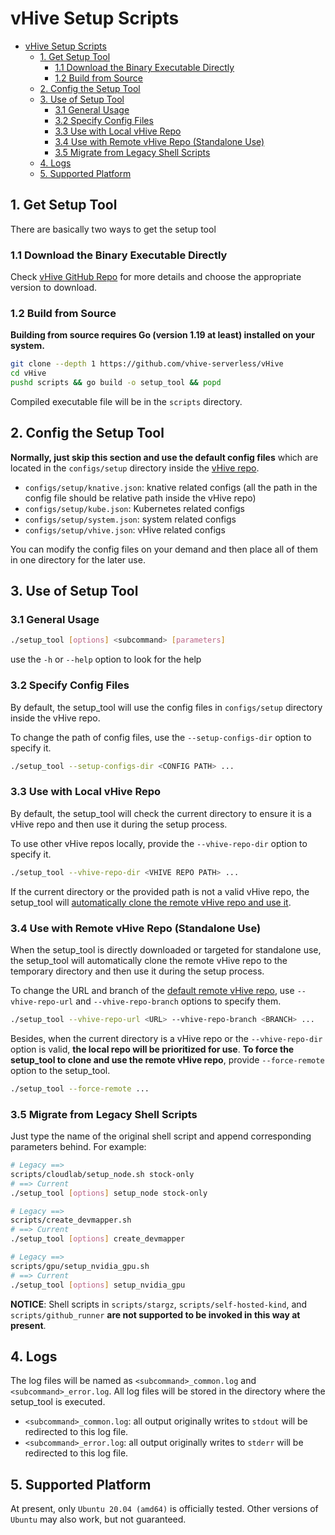 # vHive Setup Scripts
- [vHive Setup Scripts](#vhive-setup-scripts)
  - [1. Get Setup Tool](#1-get-setup-tool)
    - [1.1 Download the Binary Executable Directly](#11-download-the-binary-executable-directly)
    - [1.2 Build from Source](#12-build-from-source)
  - [2. Config the Setup Tool](#2-config-the-setup-tool)
  - [3. Use of Setup Tool](#3-use-of-setup-tool)
    - [3.1 General Usage](#31-general-usage)
    - [3.2 Specify Config Files](#32-specify-config-files)
    - [3.3 Use with Local vHive Repo](#33-use-with-local-vhive-repo)
    - [3.4 Use with Remote vHive Repo (Standalone Use)](#34-use-with-remote-vhive-repo-standalone-use)
    - [3.5 Migrate from Legacy Shell Scripts](#35-migrate-from-legacy-shell-scripts)
  - [4. Logs](#4-logs)
  - [5. Supported Platform](#5-supported-platform)
## 1. Get Setup Tool
There are basically two ways to get the setup tool

### 1.1 Download the Binary Executable Directly
Check [vHive GitHub Repo](https://github.com/vhive-serverless/vHive/releases) for more details and choose the appropriate version to download.

### 1.2 Build from Source
**Building from source requires Go (version 1.19 at least) installed on your system.**
```bash
git clone --depth 1 https://github.com/vhive-serverless/vHive
cd vHive
pushd scripts && go build -o setup_tool && popd
```
Compiled executable file will be in the `scripts` directory.

## 2. Config the Setup Tool
**Normally, just skip this section and use the default config files** which are located in the `configs/setup` directory inside the [vHive repo](https://github.com/vhive-serverless/vHive).

- `configs/setup/knative.json`: knative related configs (all the path in the config file should be relative path inside the vHive repo)
- `configs/setup/kube.json`: Kubernetes related configs
- `configs/setup/system.json`: system related configs
- `configs/setup/vhive.json`: vHive related configs

You can modify the config files on your demand and then place all of them in one directory for the later use.

## 3. Use of Setup Tool
### 3.1 General Usage
```bash
./setup_tool [options] <subcommand> [parameters]
```
use the `-h` or `--help` option to look for the help
### 3.2 Specify Config Files
By default, the setup_tool will use the config files in `configs/setup` directory inside the vHive repo. 

To change the path of config files, use the `--setup-configs-dir` option to specify it.
```bash
./setup_tool --setup-configs-dir <CONFIG PATH> ...
```

### 3.3 Use with Local vHive Repo
By default, the setup_tool will check the current directory to ensure it is a vHive repo and then use it during the setup process.

To use other vHive repos locally, provide the `--vhive-repo-dir` option to specify it.
```bash
./setup_tool --vhive-repo-dir <VHIVE REPO PATH> ...
```

If the current directory or the provided path is not a valid vHive repo, the setup_tool will [automatically clone the remote vHive repo and use it](#34-use-with-remote-vhive-repo).

### 3.4 Use with Remote vHive Repo (Standalone Use)
When the setup_tool is directly downloaded or targeted for  standalone use, the setup_tool will automatically clone the remote vHive repo to the temporary directory and then use it during the setup process.

To change the URL and branch of the [default remote vHive repo](https://github.com/vhive-serverless/vHive), use `--vhive-repo-url` and `--vhive-repo-branch` options to specify them.
```bash
./setup_tool --vhive-repo-url <URL> --vhive-repo-branch <BRANCH> ...
``` 

Besides, when the current directory is a vHive repo or the `--vhive-repo-dir` option is valid, **the local repo will be prioritized for use**. **To force the setup_tool to clone and use the remote vHive repo**, provide `--force-remote` option to the setup_tool.
```bash
./setup_tool --force-remote ...
```


### 3.5 Migrate from Legacy Shell Scripts
Just type the name of the original shell script and append corresponding parameters behind. For example:
```bash
# Legacy ==>
scripts/cloudlab/setup_node.sh stock-only
# ==> Current
./setup_tool [options] setup_node stock-only

# Legacy ==>
scripts/create_devmapper.sh
# ==> Current
./setup_tool [options] create_devmapper

# Legacy ==>
scripts/gpu/setup_nvidia_gpu.sh
# ==> Current
./setup_tool [options] setup_nvidia_gpu
```

**NOTICE**: Shell scripts in `scripts/stargz`, `scripts/self-hosted-kind`, and `scripts/github_runner` **are not supported to be invoked in this way at present**.


## 4. Logs
The log files will be named as `<subcommand>_common.log` and `<subcommand>_error.log`. All log files will be stored in the directory where the setup_tool is executed.

- `<subcommand>_common.log`: all output originally writes to `stdout` will be redirected to this log file.
- `<subcommand>_error.log`: all output originally writes to `stderr` will be redirected to this log file.

## 5. Supported Platform
At present, only `Ubuntu 20.04 (amd64)` is officially tested. Other versions of `Ubuntu` may also work, but not guaranteed. 